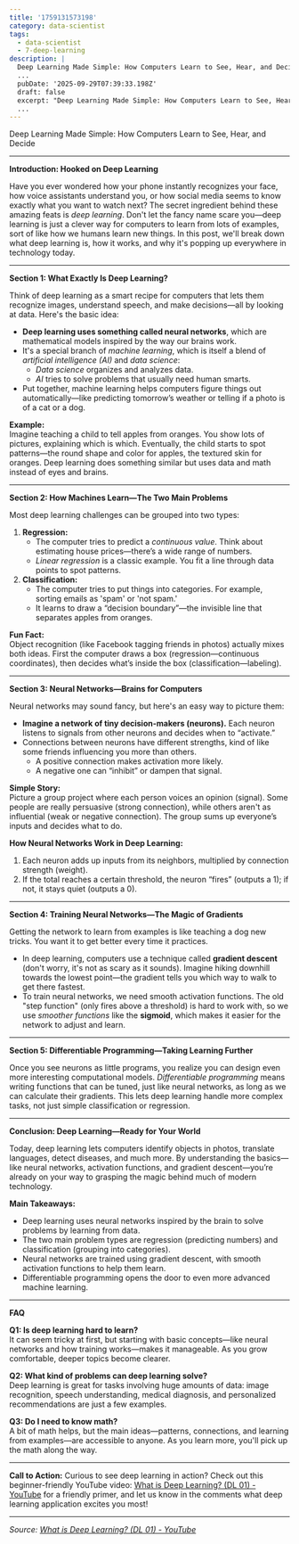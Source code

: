 ```yaml
---
title: '1759131573198'
category: data-scientist
tags:
  - data-scientist
  - 7-deep-learning
description: |
  Deep Learning Made Simple: How Computers Learn to See, Hear, and Decide ---\n**Introduction: Hooked on Deep Learning** Have you ever wondered how your
  ...
  pubDate: '2025-09-29T07:39:33.198Z'
  draft: false
  excerpt: "Deep Learning Made Simple: How Computers Learn to See, Hear, and Decide ---\n**Introduction: Hooked on Deep Learning** Have you ever wondered how your"
  ...
---
```


Deep Learning Made Simple: How Computers Learn to See, Hear, and Decide

---

**Introduction: Hooked on Deep Learning**

Have you ever wondered how your phone instantly recognizes your face, how voice assistants understand you, or how social media seems to know exactly what you want to watch next? The secret ingredient behind these amazing feats is *deep learning*. Don't let the fancy name scare you—deep learning is just a clever way for computers to learn from lots of examples, sort of like how we humans learn new things. In this post, we'll break down what deep learning is, how it works, and why it's popping up everywhere in technology today.

---

**Section 1: What Exactly Is Deep Learning?**

Think of deep learning as a smart recipe for computers that lets them recognize images, understand speech, and make decisions—all by looking at data. Here's the basic idea:
- **Deep learning uses something called neural networks**, which are mathematical models inspired by the way our brains work.
- It's a special branch of *machine learning*, which is itself a blend of *artificial intelligence (AI)* and *data science*:
    - *Data science* organizes and analyzes data.
    - *AI* tries to solve problems that usually need human smarts.
- Put together, machine learning helps computers figure things out automatically—like predicting tomorrow’s weather or telling if a photo is of a cat or a dog.

**Example:**  
Imagine teaching a child to tell apples from oranges. You show lots of pictures, explaining which is which. Eventually, the child starts to spot patterns—the round shape and color for apples, the textured skin for oranges. Deep learning does something similar but uses data and math instead of eyes and brains.

---

**Section 2: How Machines Learn—The Two Main Problems**

Most deep learning challenges can be grouped into two types:
1. **Regression:**  
   - The computer tries to predict a *continuous value*. Think about estimating house prices—there’s a wide range of numbers.
   - *Linear regression* is a classic example. You fit a line through data points to spot patterns.
2. **Classification:**  
   - The computer tries to put things into categories. For example, sorting emails as 'spam' or 'not spam.'
   - It learns to draw a “decision boundary”—the invisible line that separates apples from oranges.

**Fun Fact:**  
Object recognition (like Facebook tagging friends in photos) actually mixes both ideas. First the computer draws a box (regression—continuous coordinates), then decides what’s inside the box (classification—labeling).

---

**Section 3: Neural Networks—Brains for Computers**

Neural networks may sound fancy, but here's an easy way to picture them:
- **Imagine a network of tiny decision-makers (neurons).** Each neuron listens to signals from other neurons and decides when to “activate.”
- Connections between neurons have different strengths, kind of like some friends influencing you more than others.
    - A positive connection makes activation more likely.
    - A negative one can “inhibit” or dampen that signal.

**Simple Story:**  
Picture a group project where each person voices an opinion (signal). Some people are really persuasive (strong connection), while others aren't as influential (weak or negative connection). The group sums up everyone’s inputs and decides what to do.

**How Neural Networks Work in Deep Learning:**
1. Each neuron adds up inputs from its neighbors, multiplied by connection strength (weight).
2. If the total reaches a certain threshold, the neuron “fires” (outputs a 1); if not, it stays quiet (outputs a 0).

---

**Section 4: Training Neural Networks—The Magic of Gradients**

Getting the network to learn from examples is like teaching a dog new tricks. You want it to get better every time it practices.
- In deep learning, computers use a technique called **gradient descent** (don't worry, it's not as scary as it sounds). Imagine hiking downhill towards the lowest point—the gradient tells you which way to walk to get there fastest.
- To train neural networks, we need smooth activation functions. The old "step function" (only fires above a threshold) is hard to work with, so we use *smoother functions* like the **sigmoid**, which makes it easier for the network to adjust and learn.

---

**Section 5: Differentiable Programming—Taking Learning Further**

Once you see neurons as little programs, you realize you can design even more interesting computational models. *Differentiable programming* means writing functions that can be tuned, just like neural networks, as long as we can calculate their gradients. This lets deep learning handle more complex tasks, not just simple classification or regression.

---

**Conclusion: Deep Learning—Ready for Your World**

Today, deep learning lets computers identify objects in photos, translate languages, detect diseases, and much more. By understanding the basics—like neural networks, activation functions, and gradient descent—you’re already on your way to grasping the magic behind much of modern technology.

**Main Takeaways:**
- Deep learning uses neural networks inspired by the brain to solve problems by learning from data.
- The two main problem types are regression (predicting numbers) and classification (grouping into categories).
- Neural networks are trained using gradient descent, with smooth activation functions to help them learn.
- Differentiable programming opens the door to even more advanced machine learning.

---

**FAQ**

**Q1: Is deep learning hard to learn?**  
It can seem tricky at first, but starting with basic concepts—like neural networks and how training works—makes it manageable. As you grow comfortable, deeper topics become clearer.

**Q2: What kind of problems can deep learning solve?**  
Deep learning is great for tasks involving huge amounts of data: image recognition, speech understanding, medical diagnosis, and personalized recommendations are just a few examples.

**Q3: Do I need to know math?**  
A bit of math helps, but the main ideas—patterns, connections, and learning from examples—are accessible to anyone. As you learn more, you'll pick up the math along the way.

---

**Call to Action:**
Curious to see deep learning in action? Check out this beginner-friendly YouTube video: [What is Deep Learning? (DL 01) - YouTube](https://www.youtube.com/watch?v=DrhJLHiia7g) for a friendly primer, and let us know in the comments what deep learning application excites you most!

---

*Source: [What is Deep Learning? (DL 01) - YouTube](https://www.youtube.com/watch?v=DrhJLHiia7g)*
